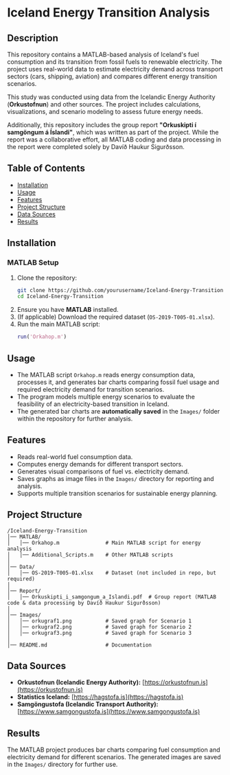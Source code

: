# **Iceland Energy Transition Analysis**

## **Description**  
This repository contains a MATLAB-based analysis of Iceland's fuel consumption and its transition from fossil fuels to renewable electricity. The project uses real-world data to estimate electricity demand across transport sectors (cars, shipping, aviation) and compares different energy transition scenarios.

This study was conducted using data from the Icelandic Energy Authority (**Orkustofnun**) and other sources. The project includes calculations, visualizations, and scenario modeling to assess future energy needs.

Additionally, this repository includes the group report **"Orkuskipti í samgöngum á Íslandi"**, which was written as part of the project. While the report was a collaborative effort, all MATLAB coding and data processing in the report were completed solely by Davíð Haukur Sigurðsson.

## **Table of Contents**  
- [Installation](#installation)  
- [Usage](#usage)  
- [Features](#features)  
- [Project Structure](#project-structure)  
- [Data Sources](#data-sources)  
- [Results](#results)  

## **Installation**  

### **MATLAB Setup**  
1. Clone the repository:  
   ```bash
   git clone https://github.com/yourusername/Iceland-Energy-Transition.git
   cd Iceland-Energy-Transition
   ```
2. Ensure you have **MATLAB** installed.  
3. (If applicable) Download the required dataset (`OS-2019-T005-01.xlsx`).  
4. Run the main MATLAB script:  
   ```matlab
   run('Orkahop.m')
   ```

## **Usage**  
- The MATLAB script `Orkahop.m` reads energy consumption data, processes it, and generates bar charts comparing fossil fuel usage and required electricity demand for transition scenarios.  
- The program models multiple energy scenarios to evaluate the feasibility of an electricity-based transition in Iceland.  
- The generated bar charts are **automatically saved** in the `Images/` folder within the repository for further analysis.  

## **Features**  
- Reads real-world fuel consumption data.  
- Computes energy demands for different transport sectors.  
- Generates visual comparisons of fuel vs. electricity demand.  
- Saves graphs as image files in the `Images/` directory for reporting and analysis.  
- Supports multiple transition scenarios for sustainable energy planning.  

## **Project Structure**  
```
/Iceland-Energy-Transition
│── MATLAB/
│   │── Orkahop.m               # Main MATLAB script for energy analysis
│   │── Additional_Scripts.m    # Other MATLAB scripts
│
│── Data/
│   │── OS-2019-T005-01.xlsx    # Dataset (not included in repo, but required)
│
│── Report/
│   │── Orkuskipti_i_samgongum_a_Islandi.pdf  # Group report (MATLAB code & data processing by Davíð Haukur Sigurðsson)
│
│── Images/
│   │── orkugraf1.png           # Saved graph for Scenario 1
│   │── orkugraf2.png           # Saved graph for Scenario 2
│   │── orkugraf3.png           # Saved graph for Scenario 3
│
│── README.md                   # Documentation
```

## **Data Sources**  
- **Orkustofnun (Icelandic Energy Authority):** [https://orkustofnun.is](https://orkustofnun.is)  
- **Statistics Iceland:** [https://hagstofa.is](https://hagstofa.is)  
- **Samgöngustofa (Icelandic Transport Authority):** [https://www.samgongustofa.is](https://www.samgongustofa.is)  

## **Results**  
The MATLAB project produces bar charts comparing fuel consumption and electricity demand for different scenarios. The generated images are saved in the `Images/` directory for further use.
 
